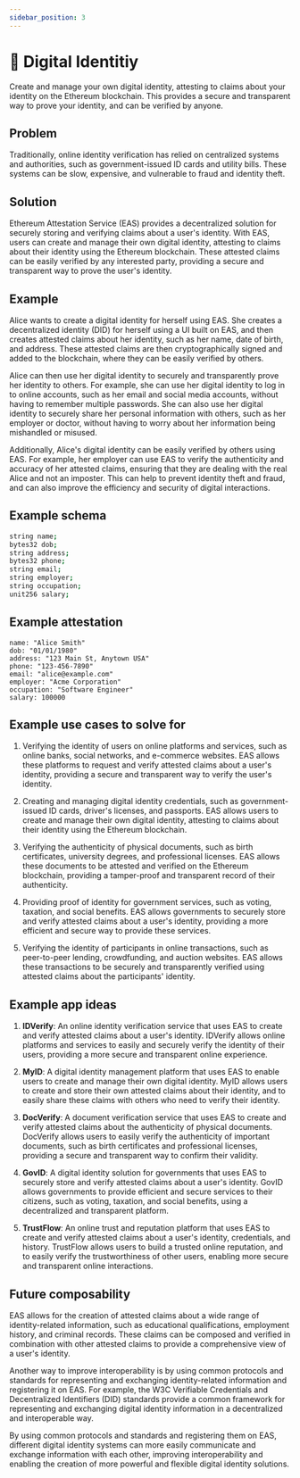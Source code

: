 ```yaml
---
sidebar_position: 3
---
```


# 🥸 Digital Identitiy
Create and manage your own digital identity, attesting to claims about your identity on the Ethereum blockchain. This provides a secure and transparent way to prove your identity, and can be verified by anyone.

## Problem
Traditionally, online identity verification has relied on centralized systems and authorities, such as government-issued ID cards and utility bills. These systems can be slow, expensive, and vulnerable to fraud and identity theft.

## Solution
Ethereum Attestation Service (EAS) provides a decentralized solution for securely storing and verifying claims about a user's identity. With EAS, users can create and manage their own digital identity, attesting to claims about their identity using the Ethereum blockchain. These attested claims can be easily verified by any interested party, providing a secure and transparent way to prove the user's identity.

## Example
Alice wants to create a digital identity for herself using EAS. She creates a decentralized identity (DID) for herself using a UI built on EAS, and then creates attested claims about her identity, such as her name, date of birth, and address. These attested claims are then cryptographically signed and added to the blockchain, where they can be easily verified by others.

Alice can then use her digital identity to securely and transparently prove her identity to others. For example, she can use her digital identity to log in to online accounts, such as her email and social media accounts, without having to remember multiple passwords. She can also use her digital identity to securely share her personal information with others, such as her employer or doctor, without having to worry about her information being mishandled or misused.

Additionally, Alice's digital identity can be easily verified by others using EAS. For example, her employer can use EAS to verify the authenticity and accuracy of her attested claims, ensuring that they are dealing with the real Alice and not an imposter. This can help to prevent identity theft and fraud, and can also improve the efficiency and security of digital interactions.

## Example schema 
``` bash
string name;
bytes32 dob;
string address;
bytes32 phone;
string email;
string employer;
string occupation;
unit256 salary;

```

## Example attestation
```
name: "Alice Smith"
dob: "01/01/1980"
address: "123 Main St, Anytown USA"
phone: "123-456-7890"
email: "alice@example.com"
employer: "Acme Corporation"
occupation: "Software Engineer"
salary: 100000

```

## Example use cases to solve for
1. Verifying the identity of users on online platforms and services, such as online banks, social networks, and e-commerce websites. EAS allows these platforms to request and verify attested claims about a user's identity, providing a secure and transparent way to verify the user's identity.

2. Creating and managing digital identity credentials, such as government-issued ID cards, driver's licenses, and passports. EAS allows users to create and manage their own digital identity, attesting to claims about their identity using the Ethereum blockchain.

3. Verifying the authenticity of physical documents, such as birth certificates, university degrees, and professional licenses. EAS allows these documents to be attested and verified on the Ethereum blockchain, providing a tamper-proof and transparent record of their authenticity.

4. Providing proof of identity for government services, such as voting, taxation, and social benefits. EAS allows governments to securely store and verify attested claims about a user's identity, providing a more efficient and secure way to provide these services.

5. Verifying the identity of participants in online transactions, such as peer-to-peer lending, crowdfunding, and auction websites. EAS allows these transactions to be securely and transparently verified using attested claims about the participants' identity.

## Example app ideas
1. **IDVerify**: An online identity verification service that uses EAS to create and verify attested claims about a user's identity. IDVerify allows online platforms and services to easily and securely verify the identity of their users, providing a more secure and transparent online experience.

2. **MyID**: A digital identity management platform that uses EAS to enable users to create and manage their own digital identity. MyID allows users to create and store their own attested claims about their identity, and to easily share these claims with others who need to verify their identity.

3. **DocVerify**: A document verification service that uses EAS to create and verify attested claims about the authenticity of physical documents. DocVerify allows users to easily verify the authenticity of important documents, such as birth certificates and professional licenses, providing a secure and transparent way to confirm their validity.

4. **GovID**: A digital identity solution for governments that uses EAS to securely store and verify attested claims about a user's identity. GovID allows governments to provide efficient and secure services to their citizens, such as voting, taxation, and social benefits, using a decentralized and transparent platform.

5. **TrustFlow**: An online trust and reputation platform that uses EAS to create and verify attested claims about a user's identity, credentials, and history. TrustFlow allows users to build a trusted online reputation, and to easily verify the trustworthiness of other users, enabling more secure and transparent online interactions.



## Future composability
EAS allows for the creation of attested claims about a wide range of identity-related information, such as educational qualifications, employment history, and criminal records. These claims can be composed and verified in combination with other attested claims to provide a comprehensive view of a user's identity.

Another way to improve interoperability is by using common protocols and standards for representing and exchanging identity-related information and registering it on EAS. For example, the W3C Verifiable Credentials and Decentralized Identifiers (DID) standards provide a common framework for representing and exchanging digital identity information in a decentralized and interoperable way.

By using common protocols and standards and registering them on EAS, different digital identity systems can more easily communicate and exchange information with each other, improving interoperability and enabling the creation of more powerful and flexible digital identity solutions.


